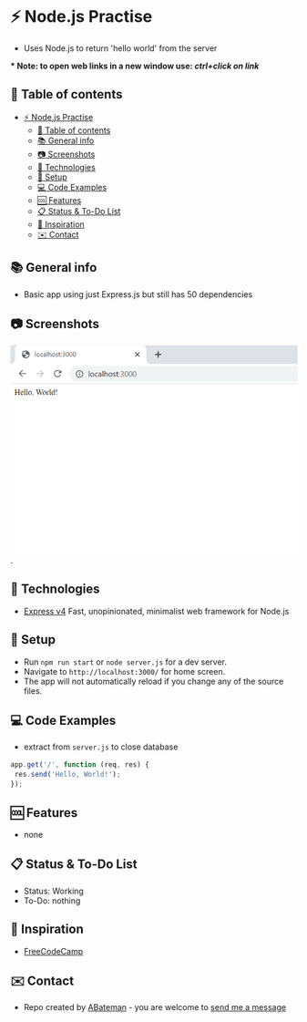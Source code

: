 # :zap: Node.js Practise

* Uses Node.js to return 'hello world' from the server

**\* Note: to open web links in a new window use: _ctrl+click on link_**

## :page_facing_up: Table of contents

* [:zap: Node.js Practise](#zap-nodejs-practise)
	* [:page_facing_up: Table of contents](#page_facing_up-table-of-contents)
	* [:books: General info](#books-general-info)
	* [:camera: Screenshots](#camera-screenshots)
	* [:signal_strength: Technologies](#signal_strength-technologies)
	* [:floppy_disk: Setup](#floppy_disk-setup)
	* [:computer: Code Examples](#computer-code-examples)
	* [:cool: Features](#cool-features)
	* [:clipboard: Status & To-Do List](#clipboard-status--to-do-list)
	* [:clap: Inspiration](#clap-inspiration)
	* [:envelope: Contact](#envelope-contact)

## :books: General info

* Basic app using just Express.js but still has 50 dependencies

## :camera: Screenshots

![Example screenshot](./img/hello.png).

## :signal_strength: Technologies

* [Express v4](https://expressjs.com/) Fast, unopinionated, minimalist web framework for Node.js

## :floppy_disk: Setup

* Run `npm run start` or `node server.js` for a dev server.
* Navigate to `http://localhost:3000/` for home screen.
* The app will not automatically reload if you change any of the source files.

## :computer: Code Examples

* extract from `server.js` to close database

```javascript
app.get('/', function (req, res) {
 res.send('Hello, World!');
});
```

## :cool: Features

* none

## :clipboard: Status & To-Do List

* Status: Working
* To-Do: nothing

## :clap: Inspiration

* [FreeCodeCamp](https://www.freecodecamp.org/learn/apis-and-microservices/basic-node-and-express/start-a-working-express-server)

## :envelope: Contact

* Repo created by [ABateman](https://www.andrewbateman.org) - you are welcome to [send me a message](https://andrewbateman.org/contact)
